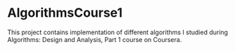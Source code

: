 AlgorithmsCourse1
=================

This project contains implementation of different algorithms I studied during
Algorithms: Design and Analysis, Part 1 course on Coursera.
